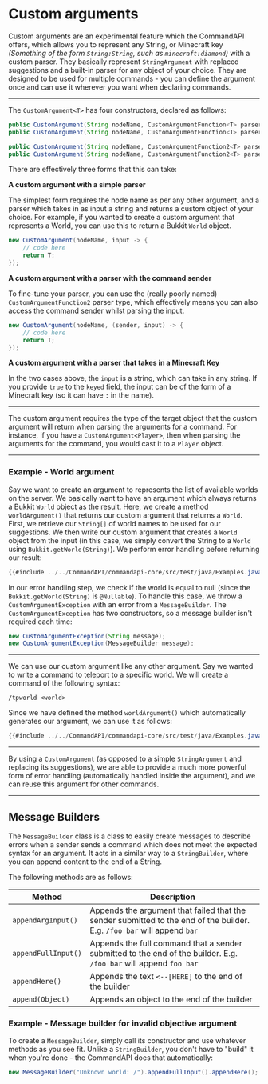 # Custom arguments

Custom arguments are an experimental feature which the CommandAPI offers, which allows you to represent any String, or Minecraft key _(Something of the form `String:String`, such as `minecraft:diamond`)_ with a custom parser. They basically represent `StringArgument` with replaced suggestions and a built-in parser for any object of your choice. They are designed to be used for multiple commands - you can define the argument once and can use it wherever you want when declaring commands.

-----

The `CustomArgument<T>` has four constructors, declared as follows:

```java
public CustomArgument(String nodeName, CustomArgumentFunction<T> parser);
public CustomArgument(String nodeName, CustomArgumentFunction<T> parser, boolean keyed);

public CustomArgument(String nodeName, CustomArgumentFunction2<T> parser);
public CustomArgument(String nodeName, CustomArgumentFunction2<T> parser, boolean keyed);
```

There are effectively three forms that this can take:

**A custom argument with a simple parser**

The simplest form requires the node name as per any other argument, and a parser which takes in as input a string and returns a custom object of your choice. For example, if you wanted to create a custom argument that represents a World, you can use this to return a Bukkit `World` object.

```java
new CustomArgument(nodeName, input -> { 
    // code here
    return T; 
});
```

**A custom argument with a parser with the command sender**

To fine-tune your parser, you can use the (really poorly named) `CustomArgumentFunction2` parser type, which effectively means you can also access the command sender whilst parsing the input.

```java
new CustomArgument(nodeName, (sender, input) -> { 
    // code here
    return T; 
});
```

**A custom argument with a parser that takes in a Minecraft Key**

In the two cases above, the `input` is a string, which can take in any string. If you provide `true` to the `keyed` field, the input can be of the form of a Minecraft key (so it can have `:` in the name).

-----

The custom argument requires the type of the target object that the custom argument will return when parsing the arguments for a command. For instance, if you have a `CustomArgument<Player>`, then when parsing the arguments for the command, you would cast it to a `Player` object.

-----

<div class="example">

### Example - World argument

Say we want to create an argument to represents the list of available worlds on the server. We basically want to have an argument which always returns a Bukkit `World` object as the result. Here, we create a method `worldArgument()` that returns our custom argument that returns a `World`. First, we retrieve our `String[]` of world names to be used for our suggestions. We then write our custom argument that creates a `World` object from the input (in this case, we simply convert the String to a `World` using `Bukkit.getWorld(String)`). We perform error handling before returning our result:

```java
{{#include ../../CommandAPI/commandapi-core/src/test/java/Examples.java:customarguments2}}
```

In our error handling step, we check if the world is equal to null (since the `Bukkit.getWorld(String)` is `@Nullable`). To handle this case, we throw a `CustomArgumentException` with an error from a `MessageBuilder`. The `CustomArgumentException` has two constructors, so a message builder isn't required each time:

```java
new CustomArgumentException(String message);
new CustomArgumentException(MessageBuilder message);
```

-----

We can use our custom argument like any other argument. Say we wanted to write a command to teleport to a specific world. We will create a command of the following syntax:

```
/tpworld <world>
```

Since we have defined the method `worldArgument()` which automatically generates our argument, we can use it as follows:

```java
{{#include ../../CommandAPI/commandapi-core/src/test/java/Examples.java:customarguments}}
```

-----

By using a `CustomArgument` (as opposed to a simple `StringArgument` and replacing its suggestions), we are able to provide a much more powerful form of error handling (automatically handled inside the argument), and we can reuse this argument for other commands.

</div>

-----

## Message Builders

The `MessageBuilder` class is a class to easily create messages to describe errors when a sender sends a command which does not meet the expected syntax for an argument. It acts in a similar way to a `StringBuilder`, where you can append content to the end of a String.

The following methods are as follows:

| Method | Description |
| ------ | ----------- |
| `appendArgInput()` | Appends the argument that failed that the sender submitted to the end of the builder. E.g. `/foo bar` will append `bar` |
| `appendFullInput()` | Appends the full command that a sender submitted to the end of the builder. E.g. `/foo bar` will append `foo bar` |
| `appendHere()` | Appends the text `<--[HERE]` to the end of the builder |
| `append(Object)`| Appends an object to the end of the builder |

<div class="example">

### Example - Message builder for invalid objective argument

To create a `MessageBuilder`, simply call its constructor and use whatever methods as you see fit. Unlike a `StringBuilder`, you don't have to "build" it when you're done - the CommandAPI does that automatically:

```java
new MessageBuilder("Unknown world: /").appendFullInput().appendHere();
```

</div>